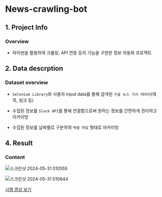 # News-crawling-bot

## 1. Project Info

### Overview

- 파이썬을 활용하여 크롤링, API 연동 등의 기능을 구현한 정보 자동화 프로젝트


## 2. Data descrption

### Dataset overview

- `Selenium Library`와 사용자 input data를 통해 검색된 `구글 뉴스 기사 데이터`(제목, 링크 등)

- 수집된 정보를 `Slack API`를 통해 연결함으로써 원하는 정보를 간편하게 관리하고 아카이빙

- 수집된 정보를 날짜별로 구분하여 `엑셀 파일` 형태로 아카이빙

## 4. Result

### Content

![스크린샷 2024-05-31 010555](https://github.com/liatamot/News-crawling-bot/assets/138054658/a31ebdae-bd4c-4347-9333-357a79fba893)


![스크린샷 2024-05-31 010644](https://github.com/liatamot/News-crawling-bot/assets/138054658/4486cb1c-776f-40a9-b369-45a18553e6bb)



[시행 영상 보기](https://drive.google.com/file/d/1TfMFVWGCdfgOZSplQqh_QQy6rWELGXlN/view?usp=drive_link)
